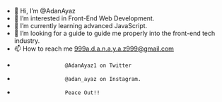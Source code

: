 - 👋 Hi, I’m @AdanAyaz
- 👀 I’m interested in Front-End Web Development.
- 🌱 I’m currently learning advanced JavaScript.
- 💞️ I’m looking for a guide to guide me properly into the front-end tech industry.
- 📫 How to reach me 999a.d.a.n.a.y.a.z999@gmail.com
-                     @AdanAyaz1 on Twitter
-                     @adan_ayaz on Instagram.
-                     Peace Out!!

<!---
AdanAyaz/AdanAyaz is a ✨ special ✨ repository because its `README.md` (this file) appears on your GitHub profile.
You can click the Preview link to take a look at your changes.
--->
